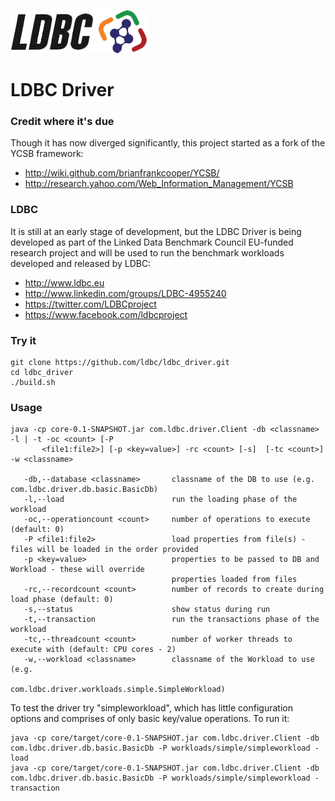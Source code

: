 ![LDBC Logo](ldbc_logo.png) 

# LDBC Driver


### Credit where it's due
Though it has now diverged significantly, this project started as a fork of the YCSB framework:
* http://wiki.github.com/brianfrankcooper/YCSB/
* http://research.yahoo.com/Web_Information_Management/YCSB

### LDBC
It is still at an early stage of development, but the LDBC Driver is being developed as part of the Linked Data Benchmark Council EU-funded research project and will be used to run the benchmark workloads developed and released by LDBC:
* http://www.ldbc.eu
* http://www.linkedin.com/groups/LDBC-4955240
* https://twitter.com/LDBCproject
* https://www.facebook.com/ldbcproject

### Try it

    git clone https://github.com/ldbc/ldbc_driver.git
    cd ldbc_driver
    ./build.sh

### Usage

	java -cp core-0.1-SNAPSHOT.jar com.ldbc.driver.Client -db <classname> -l | -t -oc <count> [-P
	       <file1:file2>] [-p <key=value>] -rc <count> [-s]  [-tc <count>] -w <classname>
	       
	   -db,--database <classname>       classname of the DB to use (e.g. com.ldbc.driver.db.basic.BasicDb)
	   -l,--load                        run the loading phase of the workload
	   -oc,--operationcount <count>     number of operations to execute (default: 0)
	   -P <file1:file2>                 load properties from file(s) - files will be loaded in the order provided
	   -p <key=value>                   properties to be passed to DB and Workload - these will override
	                                    properties loaded from files
	   -rc,--recordcount <count>        number of records to create during load phase (default: 0)
	   -s,--status                      show status during run
	   -t,--transaction                 run the transactions phase of the workload
	   -tc,--threadcount <count>        number of worker threads to execute with (default: CPU cores - 2)
	   -w,--workload <classname>        classname of the Workload to use (e.g.
	                                    com.ldbc.driver.workloads.simple.SimpleWorkload)

To test the driver try "simpleworkload", which has little configuration options and comprises of only basic key/value operations.
To run it:

    java -cp core/target/core-0.1-SNAPSHOT.jar com.ldbc.driver.Client -db com.ldbc.driver.db.basic.BasicDb -P workloads/simple/simpleworkload -load
    java -cp core/target/core-0.1-SNAPSHOT.jar com.ldbc.driver.Client -db com.ldbc.driver.db.basic.BasicDb -P workloads/simple/simpleworkload -transaction
